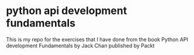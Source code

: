 # python api development fundamentals

This is my repo for the exercises that I have done from the book Python API development Fundamentals by Jack Chan published by Packt

